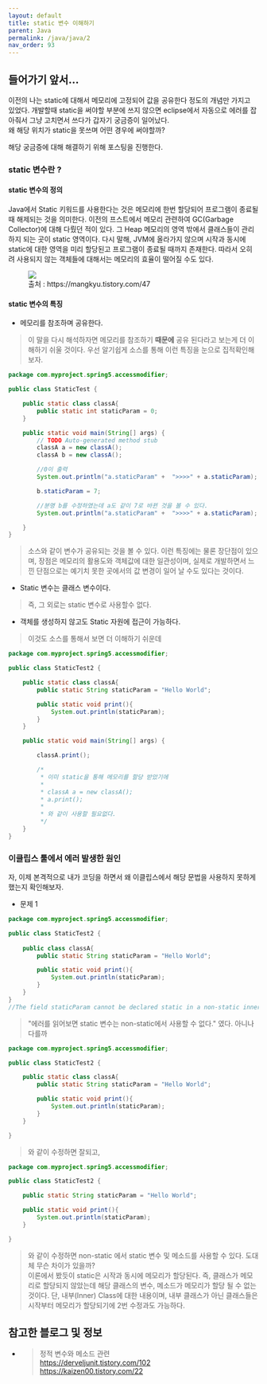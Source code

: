 ```yaml
---
layout: default
title: static 변수 이해하기
parent: Java
permalink: /java/java/2
nav_order: 93
---
```


## 들어가기 앞서...
  
이전의 나는 static에 대해서 메모리에 고정되어 값을 공유한다 정도의 개념만 가지고 있었다. 개발할때 static을 써야할 부분에 쓰지 않으면 eclipse에서 자동으로 에러를 잡아줘서 그냥 고치면서 쓰다가 갑자기 궁금증이 일어났다.  
왜 해당 위치가 static을 못쓰며 어떤 경우에 써야할까?  
  
해당 궁금증에 대해 해결하기 위해 포스팅을 진행한다.
  
### static 변수란 ?
  
#### static 변수의 정의  
  
 Java에서 Static 키워드를 사용한다는 것은 메모리에 한번 할당되어 프로그램이 종료될 때 해제되는 것을 의미한다. 이전의 프스트에서 메모리 관련하여 GC(Garbage Collector)에 대해 다뤘던 적이 있다. 그 Heap 메모리의 영역 밖에서 클래스들이 관리하지 되는 곳이 static 영역이다. 다시 말해, JVM에 올라가지 않으며 시작과 동시에 static에 대한 영역을 미리 할당된고 프로그램이 종료될 때까지 존재한다. 따라서 오히려 사용되지 않는 객체들에 대해서는 메모리의 효율이 떨어질 수도 있다.
  
<figure>
<img src="{{ "/media/img/Java/static.jpg" | absolute_url }}" />
<figcaption>출처 : https://mangkyu.tistory.com/47 </figcaption>
</figure>
  
#### static 변수의 특징
  
* 메모리를 참조하며 공유한다.
>이 말을 다시 해석하자면 메모리를 참조하기 **때문에** 공유 된다라고 보는게 더 이해하기 쉬울 것이다. 우선 알기쉽게 소스를 통해 이런 특징을 눈으로 집적확인해보자.  
  
```java
package com.myproject.spring5.accessmodifier;

public class StaticTest {

	public static class classA{
		public static int staticParam = 0;
	}

	public static void main(String[] args) {
		// TODO Auto-generated method stub
		classA a = new classA();
		classA b = new classA();

		//0이 출력
		System.out.println("a.staticParam" +  ">>>>" + a.staticParam);

		b.staticParam = 7;

		//분명 b를 수정하였는데 a도 같이 7로 바뀐 것을 볼 수 있다.
		System.out.println("a.staticParam" +  ">>>>" + a.staticParam);

	}
}
```
>소스와 같이 변수가 공유되는 것을 볼 수 있다. 이런 특징에는 물론 장단점이 있으며, 장점은 메모리의 활용도와 객체값에 대한 일관성이며, 실제로 개발하면서 느낀 단점으로는 예기치 못한 곳에서의 값 변경이 일어 날 수도 있다는 것이다.  
  
* Static 변수는 클래스 변수이다.
>즉, 그 외로는 static 변수로 사용할수 없다.
  
* 객체를 생성하지 않고도 Static 자원에 접근이 가능하다.
>이것도 소스를 통해서 보면 더 이해하기 쉬운데  
  
```java
package com.myproject.spring5.accessmodifier;

public class StaticTest2 {

	public static class classA{
		public static String staticParam = "Hello World";

		public static void print(){
			System.out.println(staticParam);
		}
	}

	public static void main(String[] args) {

		classA.print();

		/*
		 * 이미 static을 통해 메모리를 할당 받았기에
		 * 
		 * classA a = new classA();
		 * a.print();
		 * 
		 * 와 같이 사용할 필요없다.
		 */
	}
}
```
### 이클립스 툴에서 에러 발생한 원인  
  
자, 이제 본격적으로 내가 코딩을 하면서 왜 이클립스에서 해당 문법을 사용하지 못하게 했는지 확인해보자.  
* 문제 1  
  
```java
package com.myproject.spring5.accessmodifier;

public class StaticTest2 {
	
	public class classA{
		public static String staticParam = "Hello World";

		public static void print(){
			System.out.println(staticParam);
		}
	}
}
//The field staticParam cannot be declared static in a non-static inner type, unless initialized with a constant expression와 같은 에러 발생.
```
>"에러를 읽어보면 static 변수는 non-static에서 사용할 수 없다." 였다. 아니나 다를까  
  
```java
package com.myproject.spring5.accessmodifier;

public class StaticTest2 {

	public static class classA{
		public static String staticParam = "Hello World";

		public static void print(){
			System.out.println(staticParam);
		}
	}

}
```  
>와 같이 수정하면 잘되고,  
  
```java
package com.myproject.spring5.accessmodifier;

public class StaticTest2 {

	public static String staticParam = "Hello World";

	public static void print(){
		System.out.println(staticParam);
	}

}
```
>와 같이 수정하면 non-static 에서 static 변수 및 메소드를 사용할 수 있다. 도대체 무슨 차이가 있을까?  
>이론에서 봤듯이 static은 시작과 동시에 메모리가 할당된다. 즉, 클래스가 메모리로 할당되지 않았는데 해당 클래스의 변수, 메소드가 메모리가 할당 될 수 없는것이다.
>단, 내부(Inner) Class에 대한 내용이며, 내부 클래스가 아닌 클래스들은 시작부터 메모리가 할당되기에 2번 수정과도 가능하다.
 


## 참고한 블로그 및 정보

* >정적 변수와 메소드 관련  
https://derveljunit.tistory.com/102  
https://kaizen00.tistory.com/22 
